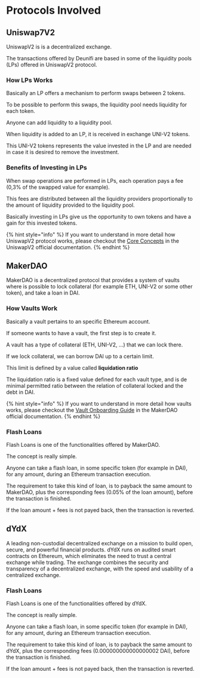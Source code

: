 # Protocols Involved

## Uniswap7V2

UniswapV2 is is a decentralized exchange. 

The transactions offered by Deunifi are based in some of the liquidity pools \(LPs\) offered in UniswapV2 protocol.

### How LPs Works

Basically an LP offers a mechanism to perform swaps between 2 tokens.

To be possible to perform this swaps, the liquidity pool needs liquidity for each token.

Anyone can add liquidity to a liquidity pool.

When liquidity is added to an LP, it is received in exchange UNI-V2 tokens.

This UNI-V2 tokens represents the value invested in the LP and are needed in case it is desired to remove the investment.

### Benefits of Investing in LPs

When swap operations are performed in LPs, each operation pays a fee \(0,3% of the swapped value for example\).

This fees are distributed between all the liquidity providers proportionally to the amount of liquidity provided to the liquidity pool.

Basically investing in LPs give us the opportunity to own tokens and have a gain for this invested tokens.

{% hint style="info" %}
If you want to understand in more detail how UniswapV2 protocol works, please checkout the [Core Concepts](https://uniswap.org/docs/v2/core-concepts/swaps) in the UniswapV2 official documentation.
{% endhint %}

## MakerDAO

MakerDAO is a decentralized protocol that provides a system of vaults where is possible to lock collateral \(for example ETH, UNI-V2 or some other token\), and take a loan in DAI.

### How Vaults Work

Basically a vault pertains to an specific Ethereum account.

If someone wants to have a vault, the first step is to create it.

A vault has a type of collateral \(ETH, UNI-V2, ...\) that we can lock there.

If we lock collateral, we can borrow DAI up to a certain limit.

This limit is defined by a value called **liquidation ratio** 

The liquidation ratio is a fixed value defined for each vault type, and is de minimal permitted ratio between the relation of collateral locked and the debt in DAI.

{% hint style="info" %}
If you want to understand in more detail how vaults works, please checkout the [Vault Onboarding Guide](https://community-development.makerdao.com/en/learn/vaults/vault-onboarding-guide) in the MakerDAO official documentation.
{% endhint %}

### Flash Loans

Flash Loans is one of the functionalities offered by MakerDAO.

The concept is really simple.

Anyone can take a flash loan, in some specific token \(for example in DAI\), for any amount, during an Ethereum transaction execution.

The requirement to take this kind of loan, is to payback the same amount to MakerDAO, plus the corresponding fees \(0.05% of the loan amount\), before the transaction is finished.

If the loan amount + fees is not payed back, then the transaction is reverted.

## dYdX

A leading non-custodial decentralized exchange on a mission to build open, secure, and powerful financial products. dYdX runs on audited smart contracts on Ethereum, which eliminates the need to trust a central exchange while trading. The exchange combines the security and transparency of a decentralized exchange, with the speed and usability of a centralized exchange.

### Flash Loans

Flash Loans is one of the functionalities offered by dYdX.

The concept is really simple.

Anyone can take a flash loan, in some specific token \(for example in DAI\), for any amount, during an Ethereum transaction execution.

The requirement to take this kind of loan, is to payback the same amount to dYdX, plus the corresponding fees \(0.000000000000000002 DAI\), before the transaction is finished.

If the loan amount + fees is not payed back, then the transaction is reverted.

